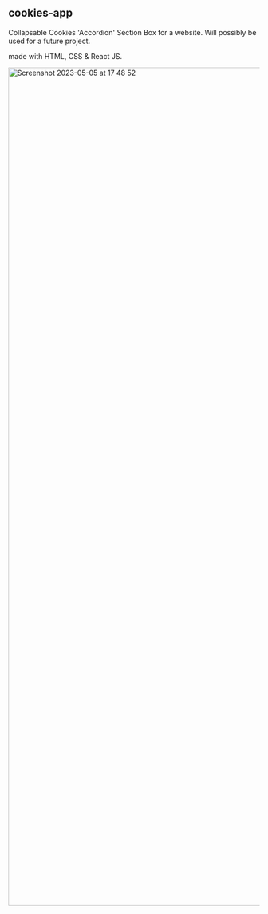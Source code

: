## cookies-app

Collapsable Cookies 'Accordion' Section Box for a website. Will possibly be used for a future project.

made with HTML, CSS & React JS.

<img width="1680" alt="Screenshot 2023-05-05 at 17 48 52" src="https://user-images.githubusercontent.com/120111293/236518712-f3ccd4e5-fd2a-4ee3-adb9-06c0c73b6e53.png">
